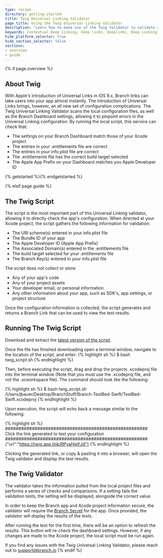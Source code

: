 ```yaml
---
type: recipe
directory: getting-started
title: Twig Universal Linking Validator
page_title: Using the Twig Universal Linking Validator
description: "Learn how to make use of the Twig Validator to validate your Universal Linking setup"
keywords: Contextual Deep Linking, Deep links, Deeplinks, Deep Linking, Deeplinking, Deferred Deep Linking, Deferred Deeplinking, Google App Indexing, Google App Invites, Apple Universal Links, Apple Spotlight Search, Facebook App Links, AppLinks, Deepviews, Deep views, Dashboard, custom link domain, conversion funnel, funnels, influencers
hide_platform_selector: true
hide_section_selector: false
sections:
- overview
- guide
---
```

{% if page.overview %}

## About Twig

With Apple's introduction of Universal Links in iOS 9.x, Branch links can take users into your app almost instantly. The introduction of Universal Links brings, however, an all new set of configuration complications. The Twig Universal Linking Validator scans the local configuration files, as well as the Branch Dashboard settings, allowing it to pinpoint errors in the Universal Linking configuration. By running the local script, this service can check that:

  - The settings on your Branch Dashboard match those of your Xcode project
  - The entries in your .entitlements file are correct
  - The entries in your info.plist file are correct
  - The .entitlements file has the correct build target selected
  - The Apple App Prefix on your Dashboard matches you Apple Developer ID


{% getstarted %}{% endgetstarted %}

{% elsif page.guide %}

## The Twig Script

The script is the most important part of this Universal Linking validator, allowing it to directly check the app's configuration. When directed at your Xcode project, the script gathers the following information for validation:

* The URI scheme(s) entered in your info.plist file
* The Bundle ID of your app
* The Apple Developer ID (Apple App Prefix)
* The Associated Domain(s) entered in the .entitlements file
* The build target selected for your .entitlements file
* The Branch Key(s) entered in your info.plist file

The script does not collect or store:

* Any of your app's code
* Any of your project assets
* Your developer email, or personal information
* Any other information about your app, such as SDK's, app settings, or project structure

Once the configuration information is collected, the script generates and returns a Branch Link that can be used to view the test results.

## Running The Twig Script

Download and extract the [latest version of the script](https://branch.io/resources/twig/static/twigScript/twig_script.sh).

Once the file has finished downloading open a terminal window, navigate to the location of the script, and enter:
{% highlight sh %}
$ bash twig_script.sh
{% endhighlight %}

Then, before executing the script, drag and drop the projects .xcodeproj file into the terminal window (Note that you must use the .xcodeproj file, and not the .xcworkspace file). The command should look like the following:

{% highlight sh %}
$ bash twig_script.sh /Users/jbauer/Desktop/BranchStuff/Branch-TestBed-Swift/TestBed-Swift.xcodeproj
{% endhighlight %}

Upon execution, the script will echo back a message similar to the following:

{% highlight sh %}
#####################################################
 Click the link generated to test your configuration
#####################################################
{"url":"https://twig.app.link/RPyaHjpYJd"}
{% endhighlight %}

Clicking the generated link, or copy & pasting it into a browser, will open the Twig validator and display the test results.

## The Twig Validator

The validator takes the information pulled from the local project files and performs a series of checks and comparisons. If a setting fails the validation tests, the setting will be displayed, alongside the correct value.

In order to keep the Branch app and Xcode project information secure, the validator will require the [Branch Secret](https://dashboard.branch.io/settings) for the app. Once provided, the validator will display the results of the tests.

After running the test for the first time, there will be an option to refresh the results. This button will re-check the dashboard settings. However, if any changes are made to the Xcode project, the local script must be run again.

If you find any issues with the Twig Universal Linking Validator, please reach out to [support@branch.io](mailto:support@branch.io)
{% endif %}
